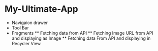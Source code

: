 # My-Ultimate-App


* Navigaion drawer
* Tool Bar
* Fragments
** Fetching data from API
** Fetching Image URL from API and displaying as Image 
** Fetching data From API and displaying in Recycler View

